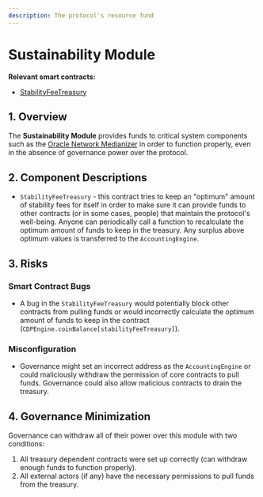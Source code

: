 ```yaml
---
description: The protocol's resource fund
---
```


# Sustainability Module

**Relevant smart contracts:**

* [StabilityFeeTreasury](https://github.com/reflexer-labs/geb/blob/master/src/StabilityFeeTreasury.sol)

## 1. Overview

The **Sustainability Module** provides funds to critical system components such as the [Oracle Network Medianizer](https://reflexer-labs.gitbook.io/geb/system-contracts/oracle-module/medianizer/oracle-network-medianizer) in order to function properly, even in the absence of governance power over the protocol.

## 2. Component Descriptions

* `StabilityFeeTreasury` - this contract tries to keep an "optimum" amount of stability fees for itself in order to make sure it can provide funds to other contracts \(or in some cases, people\) that maintain the protocol's well-being. Anyone can periodically call a function to recalculate the optimum amount of funds to keep in the treasury. Any surplus above optimum values is transferred to the `AccountingEngine`.

## 3. Risks

### Smart Contract Bugs <a id="coding-errors"></a>

* A bug in the `StabilityFeeTreasury` would potentially block other contracts from pulling funds or would incorrectly calculate the optimum amount of funds to keep in the contract \(`CDPEngine.coinBalance[stabilityFeeTreasury]`\).

### Misconfiguration

* Governance might set an incorrect address as the `AccountingEngine` or could maliciously withdraw the permission of core contracts to pull funds. Governance could also allow malicious contracts to drain the treasury.

## 4. Governance Minimization

Governance can withdraw all of their power over this module with two conditions:

1. All treasury dependent contracts were set up correctly \(can withdraw enough funds to function properly\).
2. All external actors \(if any\) have the necessary permissions to pull funds from the treasury.

